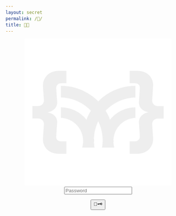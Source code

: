 ```yaml
---
layout: secret
permalink: /🔑/
title: 🔑🤔
---
```


<div class="article-list" style="display: flex; align-items: center; justify-content: center; flex-direction: column;">
    <a class="none" href="{{site.baseurl}}/">
        <img src="/favicon2.png" alt="Logo" style="width: 400px;">
    </a>
    <input align="center" type="password" id="password" name="password" placeholder="Password">
    <p align="center">
        <button class="simplebutton" id="submit-button">🔑🗝️</button>
    </p>
</div>

<script>
    document.getElementById('submit-button').addEventListener('click', function() {
        var passwordInput = document.getElementById('password');
        var password = document.getElementById('password').value;

        if (password === '400391211') {
            passwordInput.style.color = '';
            window.location.href = '{{site.baseurl}}/';
        } else {
            passwordInput.value = '';
            passwordInput.placeholder = 'Access Denied!';
            passwordInput.style.border-bottom = '5px solid red';
        }
    });
</script>